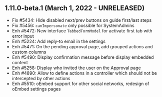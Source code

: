 1.11.0-beta.1 (March 1, 2022 - UNRELEASED)
------------------------------------------
- Fix #5434: Hide disabled next/prev buttons on guide first/last steps
- Fix #5456: `canImpersonate` only possible for SystemAdmins
- Enh #5472: New interface `TabbedFormModel` for activate first tab with error input
- Enh #5224: Add reply-to email in the settings
- Enh #5471: On the pending approval page, add grouped actions and custom columns
- Enh #5490: Display confirmation message before display embedded content
- Enh #5258: Display who invited the user on the Approval page
- Enh #4890: Allow to define actions in a controller which should not be intercepted by other actions
- Enh #5510: oEmbed support for other social networks, redesign of oEmbed settings pages